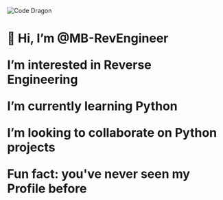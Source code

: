 ![Code Dragon](https://github.com/user-attachments/assets/f2d26c60-5085-4f60-b271-41b7252012e9)

<h1>👋 Hi, I’m @MB-RevEngineer

<h0>I’m interested in Reverse Engineering

I’m currently learning Python

I’m looking to collaborate on Python projects

Fun fact: you've never seen my Profile before

<!---
MB-RevEngineer/MB-RevEngineer is a ✨ special ✨ repository because its `README.md` (this file) appears on your GitHub profile.
You can click the Preview link to take a look at your changes.
--->
